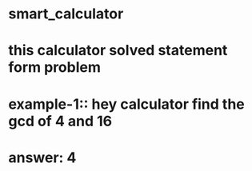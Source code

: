 # smart_calculator
# this calculator solved statement form problem 
# example-1:: hey calculator find the gcd of 4 and 16
# answer:   4
